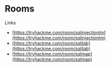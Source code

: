 # Rooms

Links
- [https://tryhackme.com/room/sqlinjectionlm](https://tryhackme.com/room/sqlinjectionlm)
- [https://tryhackme.com/room/sqlilab](https://tryhackme.com/room/sqlilab)
- [https://tryhackme.com/room/sqlmap](https://tryhackme.com/room/sqlmap)
